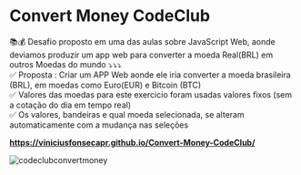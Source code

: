 # Convert Money CodeClub

📚💰 Desafio proposto em uma das aulas sobre JavaScript Web, aonde deviamos produzir um app web para converter a moeda Real(BRL) em outros Moedas do mundo ⤵⤵⤵ <br>
✅ Proposta : Criar um APP Web aonde ele iria converter a moeda brasileira (BRL), em moedas como Euro(EUR) e Bitcoin (BTC)  <br>
✅ Valores das moedas para este exercicio foram usadas valores fixos (sem a cotação do dia em tempo real)  <br>
✅ Os valores, bandeiras e qual moeda selecionada, se alteram automaticamente com a mudança nas seleções 

<strong>https://viniciusfonsecapr.github.io/Convert-Money-CodeClub/</strong> 


![codeclubconvertmoney](https://user-images.githubusercontent.com/87347314/143511215-47691aa9-7d4a-4865-991f-7dbb3dc0d876.png)

